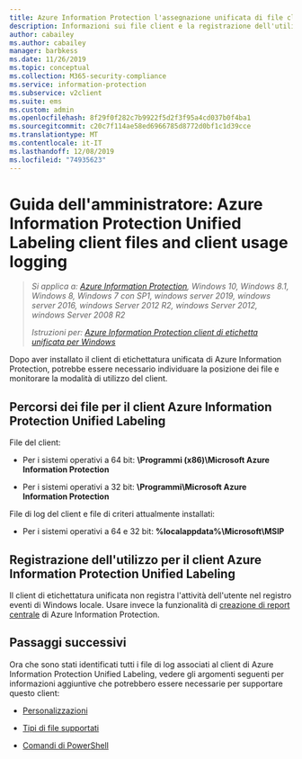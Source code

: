 ```yaml
---
title: Azure Information Protection l'assegnazione unificata di file client e registrazione dell'utilizzo
description: Informazioni sui file client e la registrazione dell'utilizzo per il client di Azure Information Protection Unified Labeling per Windows.
author: cabailey
ms.author: cabailey
manager: barbkess
ms.date: 11/26/2019
ms.topic: conceptual
ms.collection: M365-security-compliance
ms.service: information-protection
ms.subservice: v2client
ms.suite: ems
ms.custom: admin
ms.openlocfilehash: 8f29f0f282c7b9922f5d2f3f95a4cd037b0f4ba1
ms.sourcegitcommit: c20c7f114ae58ed6966785d8772d0bf1c1d39cce
ms.translationtype: MT
ms.contentlocale: it-IT
ms.lasthandoff: 12/08/2019
ms.locfileid: "74935623"
---
```

# <a name="admin-guide-azure-information-protection-unified-labeling-client-files-and-client-usage-logging"></a>Guida dell'amministratore: Azure Information Protection Unified Labeling client files and client usage logging

>*Si applica a: [Azure Information Protection](https://azure.microsoft.com/pricing/details/information-protection), Windows 10, Windows 8.1, Windows 8, Windows 7 con SP1, windows server 2019, windows server 2016, windows Server 2012 R2, windows Server 2012, windows Server 2008 R2*
>
> *Istruzioni per: [Azure Information Protection client di etichetta unificata per Windows](../faqs.md#whats-the-difference-between-the-azure-information-protection-client-and-the-azure-information-protection-unified-labeling-client)*

Dopo aver installato il client di etichettatura unificata di Azure Information Protection, potrebbe essere necessario individuare la posizione dei file e monitorare la modalità di utilizzo del client.

## <a name="file-locations-for-the-azure-information-protection-unified-labeling-client"></a>Percorsi dei file per il client Azure Information Protection Unified Labeling

File del client:   

- Per i sistemi operativi a 64 bit: **\Programmi (x86)\Microsoft Azure Information Protection**

- Per i sistemi operativi a 32 bit: **\Programmi\Microsoft Azure Information Protection**

File di log del client e file di criteri attualmente installati:

- Per i sistemi operativi a 64 e 32 bit: **%localappdata%\Microsoft\MSIP**


## <a name="usage-logging-for-the-azure-information-protection-unified-labeling-client"></a>Registrazione dell'utilizzo per il client Azure Information Protection Unified Labeling

Il client di etichettatura unificata non registra l'attività dell'utente nel registro eventi di Windows locale. Usare invece la funzionalità di [creazione di report centrale](../reports-aip.md) di Azure Information Protection. 


## <a name="next-steps"></a>Passaggi successivi
Ora che sono stati identificati tutti i file di log associati al client di Azure Information Protection Unified Labeling, vedere gli argomenti seguenti per informazioni aggiuntive che potrebbero essere necessarie per supportare questo client:

- [Personalizzazioni](clientv2-admin-guide-customizations.md)

- [Tipi di file supportati](clientv2-admin-guide-file-types.md)

- [Comandi di PowerShell](clientv2-admin-guide-powershell.md)

